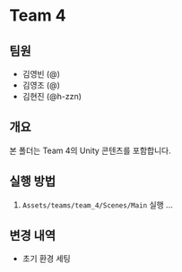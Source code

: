 # Team 4

## 팀원
- 김영빈 (@)
- 김영조 (@)
- 김현진 (@h-zzn)

## 개요
본 폴더는 Team 4의 Unity 콘텐츠를 포함합니다.

## 실행 방법
1. `Assets/teams/team_4/Scenes/Main` 실행
...

## 변경 내역
- 초기 환경 세팅